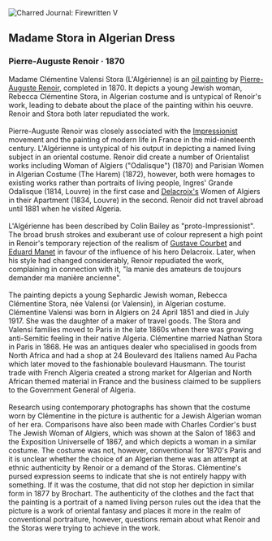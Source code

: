 <div class="artwork-of-the-day">
  <div class="container">
    <div class="img-wrapper">
      <img
        src="https://uploads1.wikiart.org/images/pierre-auguste-renoir/madame-stora-in-algerian-dress-1870.jpg!Large.jpg"
        alt="Charred Journal: Firewritten V" />
    </div>
    <div class="artwork-detail">
      <div class="artwork-origin"> 
        <h2 class="artwork-name">Madame Stora in Algerian Dress</h2>
        <h3 class="artist">
          Pierre-Auguste Renoir
                    ·  1870
        </h3>
      </div>
      <p class="description">
        <span class="artwork-description-text ng-binding" ng-bind-html="viewModel.ArtworkOfTheDay.Description | unsafe">Madame Clémentine Valensi Stora (L'Algérienne) is an <a target="_blank" href="/en/paintings-by-media/oil-on-sacking">oil painting</a> by <a target="_blank" href="/en/pierre-auguste-renoir">Pierre-Auguste Renoir</a>, completed in 1870. It depicts a young Jewish woman, Rebecca Clémentine Stora, in Algerian costume and is untypical of Renoir's work, leading to debate about the place of the painting within his oeuvre. Renoir and Stora both later repudiated the work.
<br>
<br>Pierre-Auguste Renoir was closely associated with the <a target="_blank" href="/en/artists-by-art-movement/impressionism">Impressionist</a> movement and the painting of modern life in France in the mid-nineteenth century. L'Algérienne is untypical of his output in depicting a named living subject in an oriental costume. Renoir did create a number of Orientalist works including Woman of Algiers ("Odalisque") (1870) and Parisian Women in Algerian Costume (The Harem) (1872), however, both were homages to existing works rather than portraits of living people, Ingres' Grande Odalisque (1814, Louvre) in the first case and <a target="_blank" href="/en/eugene-delacroix">Delacroix's</a> Women of Algiers in their Apartment (1834, Louvre) in the second. Renoir did not travel abroad until 1881 when he visited Algeria.
<br>
<br>L'Algérienne has been described by Colin Bailey as "proto-Impressionist". The broad brush strokes and exuberant use of colour represent a high point in Renoir's temporary rejection of the realism of <a target="_blank" href="/en/gustave-courbet">Gustave Courbet</a> and <a target="_blank" href="/en/edouard-manet">Eduard Manet</a> in favour of the influence of his hero Delacroix. Later, when his style had changed considerably, Renoir repudiated the work, complaining in connection with it, "la manie des amateurs de toujours demander ma manière ancienne".
<br>
<br>The painting depicts a young Sephardic Jewish woman, Rebecca Clémentine Stora, née Valensi (or Valensin), in Algerian costume. Clémentine Valensi was born in Algiers on 24 April 1851 and died in July 1917. She was the daughter of a maker of travel goods. The Stora and Valensi families moved to Paris in the late 1860s when there was growing anti-Semitic feeling in their native Algeria. Clémentine married Nathan Stora in Paris in 1868. He was an antiques dealer who specialised in goods from North Africa and had a shop at 24 Boulevard des Italiens named Au Pacha which later moved to the fashionable boulevard Hausmann. The tourist trade with French Algeria created a strong market for Algerian and North African themed material in France and the business claimed to be suppliers to the Government General of Algeria.
<br>
<br>Research using contemporary photographs has shown that the costume worn by Clémentine in the picture is authentic for a Jewish Algerian woman of her era. Comparisons have also been made with Charles Cordier's bust The Jewish Woman of Algiers, which was shown at the Salon of 1863 and the Exposition Universelle of 1867, and which depicts a woman in a similar costume. The costume was not, however, conventional for 1870's Paris and it is unclear whether the choice of an Algerian theme was an attempt at ethnic authenticity by Renoir or a demand of the Storas. Clémentine's pursed expression seems to indicate that she is not entirely happy with something. If it was the costume, that did not stop her depiction in similar form in 1877 by Brochart. The authenticity of the clothes and the fact that the painting is a portrait of a named living person rules out the idea that the picture is a work of oriental fantasy and places it more in the realm of conventional portraiture, however, questions remain about what Renoir and the Storas were trying to achieve in the work.</span>
                        <div class="text-shadow-container" ng-show="showShadow" style=""></div>
      </p>
    </div>
  </div>

</div>
